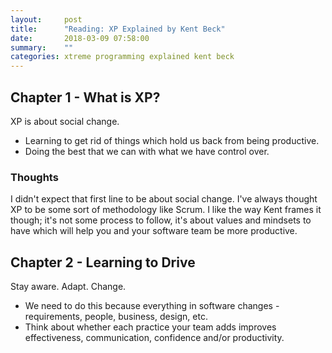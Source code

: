 ```yaml
---
layout:     post
title:      "Reading: XP Explained by Kent Beck"
date:       2018-03-09 07:58:00
summary:    "" 
categories: xtreme programming explained kent beck
---
```


## Chapter 1 - What is XP?
XP is about social change.  
* Learning to get rid of things which hold us back from being productive.
* Doing the best that we can with what we have control over.

### Thoughts
I didn't expect that first line to be about social change. I've always thought XP to be some sort of methodology like Scrum. I like the way Kent frames it though; it's not some process to follow, it's about values and mindsets to have which will help you and your software team be more productive.

## Chapter 2 - Learning to Drive
Stay aware. Adapt. Change.  
* We need to do this because everything in software changes - requirements, people, business, design, etc.
* Think about whether each practice your team adds improves effectiveness, communication, confidence and/or productivity.